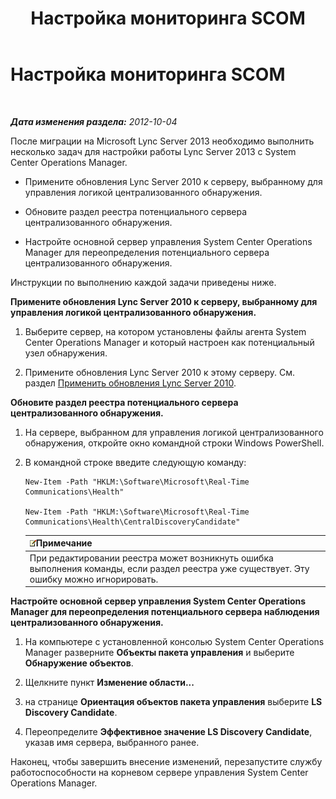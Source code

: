 ﻿---
title: Настройка мониторинга SCOM
TOCTitle: Настройка мониторинга SCOM
ms:assetid: 4003d225-2a33-448c-abd9-571750661140
ms:mtpsurl: https://technet.microsoft.com/ru-ru/library/JJ688033(v=OCS.15)
ms:contentKeyID: 49887960
ms.date: 05/19/2016
mtps_version: v=OCS.15
ms.translationtype: HT
---

# Настройка мониторинга SCOM

 

_**Дата изменения раздела:** 2012-10-04_

После миграции на Microsoft Lync Server 2013 необходимо выполнить несколько задач для настройки работы Lync Server 2013 с System Center Operations Manager.

  - Примените обновления Lync Server 2010 к серверу, выбранному для управления логикой централизованного обнаружения.

  - Обновите раздел реестра потенциального сервера централизованного обнаружения.

  - Настройте основной сервер управления System Center Operations Manager для переопределения потенциального сервера централизованного обнаружения.

Инструкции по выполнению каждой задачи приведены ниже.

**Примените обновления Lync Server 2010 к серверу, выбранному для управления логикой централизованного обнаружения.**

1.  Выберите сервер, на котором установлены файлы агента System Center Operations Manager и который настроен как потенциальный узел обнаружения.

2.  Примените обновления Lync Server 2010 к этому серверу. См. раздел [Применить обновления Lync Server 2010](apply-lync-server-2010-updates.md).

**Обновите раздел реестра потенциального сервера централизованного обнаружения.**

1.  На сервере, выбранном для управления логикой централизованного обнаружения, откройте окно командной строки Windows PowerShell.

2.  В командной строке введите следующую команду:
    
        New-Item -Path "HKLM:\Software\Microsoft\Real-Time Communications\Health"
    
        New-Item -Path "HKLM:\Software\Microsoft\Real-Time Communications\Health\CentralDiscoveryCandidate"
    
    <table>
    <thead>
    <tr class="header">
    <th><img src="images/Gg398412.note(OCS.15).gif" title="note" alt="note" />Примечание</th>
    </tr>
    </thead>
    <tbody>
    <tr class="odd">
    <td>При редактировании реестра может возникнуть ошибка выполнения команды, если раздел реестра уже существует. Эту ошибку можно игнорировать.</td>
    </tr>
    </tbody>
    </table>


**Настройте основной сервер управления System Center Operations Manager для переопределения потенциального сервера наблюдения централизованного обнаружения.**

1.  На компьютере с установленной консолью System Center Operations Manager разверните **Объекты пакета управления** и выберите **Обнаружение объектов**.

2.  Щелкните пункт **Изменение области...**

3.  на странице **Ориентация объектов пакета управления** выберите **LS Discovery Candidate**.

4.  Переопределите **Эффективное значение LS Discovery Candidate**, указав имя сервера, выбранного ранее.

Наконец, чтобы завершить внесение изменений, перезапустите службу работоспособности на корневом сервере управления System Center Operations Manager.

